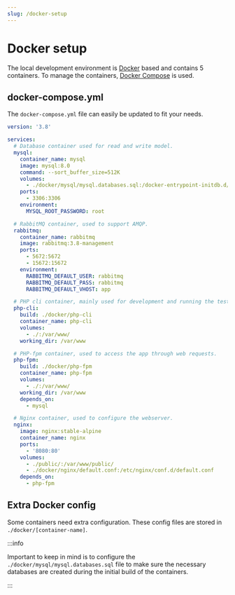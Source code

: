 ```yaml
---
slug: /docker-setup
---
```


# Docker setup

The local development environment is [Docker](https://www.docker.com/) based and
contains 5 containers. To manage the containers, [Docker Compose](https://docs.docker.com/compose/) is used.

## docker-compose.yml

The `docker-compose.yml` file can easily be updated to fit your needs.

```yaml showLineNumbers title="docker-compose.yml"
version: '3.8'

services:
  # Database container used for read and write model.
  mysql:
    container_name: mysql
    image: mysql:8.0
    command: --sort_buffer_size=512K
    volumes:
      - ./docker/mysql/mysql.databases.sql:/docker-entrypoint-initdb.d/01-databases.sql
    ports:
      - 3306:3306
    environment:
      MYSQL_ROOT_PASSWORD: root

  # RabbitMQ container, used to support AMQP.
  rabbitmq:
    container_name: rabbitmq
    image: rabbitmq:3.8-management
    ports:
      - 5672:5672
      - 15672:15672
    environment:
      RABBITMQ_DEFAULT_USER: rabbitmq
      RABBITMQ_DEFAULT_PASS: rabbitmq
      RABBITMQ_DEFAULT_VHOST: app

  # PHP cli container, mainly used for development and running the test suite.
  php-cli:
    build: ./docker/php-cli
    container_name: php-cli
    volumes:
      - ./:/var/www/
    working_dir: /var/www

  # PHP-fpm container, used to access the app through web requests.
  php-fpm:
    build: ./docker/php-fpm
    container_name: php-fpm
    volumes:
      - ./:/var/www/
    working_dir: /var/www
    depends_on:
      - mysql

  # Nginx container, used to configure the webserver.
  nginx:
    image: nginx:stable-alpine
    container_name: nginx
    ports:
      - '8080:80'
    volumes:
      - ./public/:/var/www/public/
      - ./docker/nginx/default.conf:/etc/nginx/conf.d/default.conf
    depends_on:
      - php-fpm
```

## Extra Docker config

Some containers need extra configuration. These config files are stored in 
`./docker/[container-name]`.

:::info

Important to keep in mind is to configure the `./docker/mysql/mysql.databases.sql` file
to make sure the necessary databases are created during the initial build of the containers.

:::